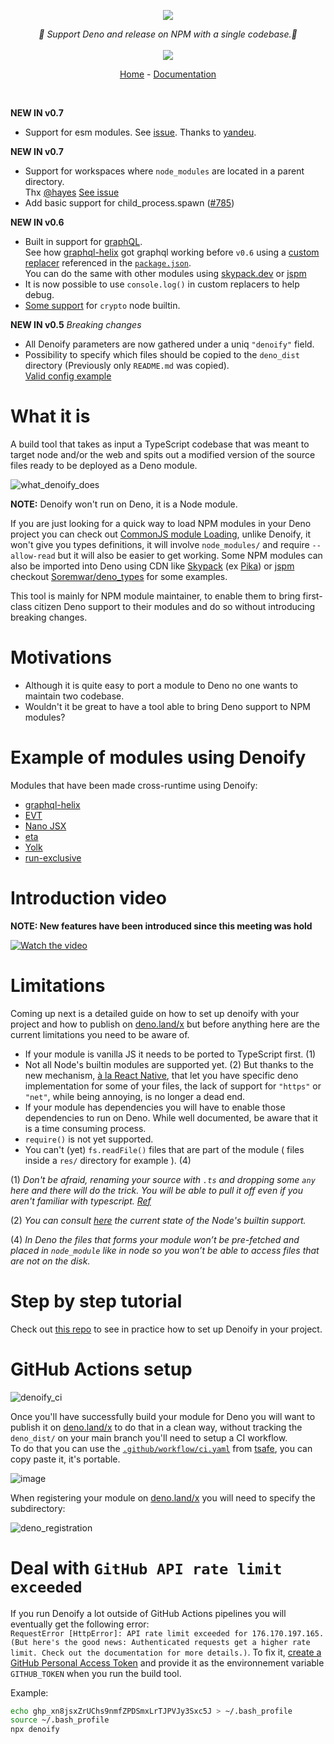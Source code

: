
<p align="center">
    <img src="https://user-images.githubusercontent.com/6702424/79351107-900eb300-7f38-11ea-8272-91ff725d29f3.png">
</p>
<p align="center">
    <i>🦕 Support Deno and release on NPM with a single codebase.🦕</i>
    <br>
    <br>
    <img src="https://github.com/garronej/denoify/workflows/ci/badge.svg">
</p>

</p>
<p align="center">
  <a href="https://www.denoify.land">Home</a>
  -
  <a href="https://docs.denoify.land">Documentation</a>
</p>

<br>

**NEW IN v0.7**  

- Support for esm modules. See [issue](https://github.com/garronej/denoify/issues/29). Thanks to [yandeu](https://github.com/yandeu).  

**NEW IN v0.7**  
- Support for workspaces where `node_modules` are located in a parent directory.  
  Thx [@hayes](https://github.com/hayes) [See issue](https://github.com/garronej/denoify/issues/23)  
- Add basic support for child_process.spawn ([#785](https://github.com/denoland/deno_std/pull/785))

**NEW IN v0.6**  
- Built in support for [graphQL](https://www.npmjs.com/package/graphql).  
  See how [graphql-helix](https://github.com/contrawork/graphql-helix) got graphql working before `v0.6` using a [custom replacer](https://github.com/contrawork/graphql-helix/blob/79e863288a93d1b491caeca32a4124f97465d5a6/scripts/denoify-replacer.js) 
  referenced in the [`package.json`](https://github.com/contrawork/graphql-helix/blob/79e863288a93d1b491caeca32a4124f97465d5a6/package.json).  
  You can do the same with other modules using [skypack.dev](https://www.skypack.dev/) or [jspm](https://jspm.org/)
- It is now possible to use `console.log()` in custom replacers to help debug. 
- [Some support](https://github.com/denoland/deno/pull/8191) for `crypto` node builtin.

**NEW IN v0.5** *Breaking changes*  
- All Denoify parameters are now gathered under a uniq `"denoify"` field.  
- Possibility to specify which files should be copied to the `deno_dist` directory (Previously only `README.md` was copied).  
[Valid config example](https://github.com/garronej/my_dummy_npm_and_deno_module/blob/master/package.json)

# What it is

A build tool that takes as input a TypeScript codebase that was meant to target node and/or the web and spits out a modified version of the source files ready to be deployed as a Deno module.  

![what_denoify_does](https://user-images.githubusercontent.com/6702424/85449626-41b10c80-b598-11ea-91cc-6805facab1dd.png)

**NOTE:** Denoify won't run on Deno, it is a Node module.

If you are just looking for a quick way to load NPM modules in your Deno project
you can check out [CommonJS module Loading](https://github.com/denoland/deno_std/tree/main/node#commonjs-module-loading),
unlike Denoify, it won't give you types definitions, it will involve `node_modules/`
and require `--allow-read` but it will also be easier to get working.
Some NPM modules can also be imported into Deno using CDN like [Skypack](https://www.skypack.dev) (ex [Pika](https://www.pika.dev/cdn)) or [jspm](https://jspm.org)
checkout [Soremwar/deno_types](https://github.com/Soremwar/deno_types) for some examples.  

This tool is mainly for NPM module maintainer, to enable them to bring first-class citizen Deno support to their modules and do so without introducing breaking changes.

# Motivations

- Although it is quite easy to port a module to Deno no one wants to maintain two codebase.
- Wouldn't it be great to have a tool able to bring Deno support to NPM modules?

# Example of modules using Denoify

Modules that have been made cross-runtime using Denoify:

- [graphql-helix](https://github.com/contrawork/graphql-helix)
- [EVT](https://evt.land)
- [Nano JSX](https://github.com/nanojsx/nano)
- [eta](https://deno.land/x/eta@v1.3.0)
- [Yolk](https://github.com/nestdotland/yolk)
- [run-exclusive](https://github.com/garronej/run-exclusive)

# Introduction video

**NOTE: New features have been introduced since this meeting was hold**

[![Watch the video](https://user-images.githubusercontent.com/6702424/85890466-af09ab00-b7ed-11ea-9cf4-10c9bbfb3621.png)](https://youtu.be/vJQdfTPeeXw)

# Limitations

Coming up next is a detailed guide on how to set up denoify with your project and how
to publish on [deno.land/x](https://deno.land/x) but before anything
here are the current limitations you need to be aware of.

- If your module is vanilla JS it needs to be ported to TypeScript first. (1)
- Not all Node's builtin modules are supported yet. (2) But thanks to the new mechanism, 
  [à la React Native](https://reactnative.dev/docs/platform-specific-code#platform-specific-extensions), 
  that let you have specific deno implementation for some of your files, the
  lack of support for `"https"` or `"net"`, while being annoying, is no longer a dead end.
- If your module has dependencies you will have to enable those dependencies to run on Deno.
  While well documented, be aware that it is a time consuming process.
- `require()` is not yet supported.
- You can't (yet) `fs.readFile()` files that are part of the module ( files inside a ``res/`` 
  directory for example ). (4)

(1) *Don't be afraid, renaming your source with ``.ts`` and dropping some ``any`` here 
and there will do the trick.
You will be able to pull it off even if you aren't familiar with typescript. [Ref](https://github.com/garronej/my_dummy_npm_and_deno_module#enable-strict-mode-and-fixes-errors-if-any)*

(2) *You can consult [here](https://deno.land/std/node#supported-builtins) the current state of the Node's builtin support.*

(4) *In Deno the files that forms your module won’t be pre-fetched and 
placed in ``node_module`` like in node so you won’t be able to access files that are not 
on the disk.*
# Step by step tutorial

Check out [this repo](https://github.com/garronej/my_dummy_npm_and_deno_module) to see in practice how to set up Denoify in your project.
# GitHub Actions setup

![denoify_ci](https://user-images.githubusercontent.com/6702424/82036935-c52a3480-96a1-11ea-9794-e982a23e5612.png)

Once you'll have successfully build your module for Deno you will want to publish it on [deno.land/x](https://deno.land/x)
to do that in a clean way, without tracking the `deno_dist/` on your main branch you'll need to setup a
CI workflow.  
To do that you can use the [`.github/workflow/ci.yaml`](https://github.com/garronej/tsafe/blob/main/.github/workflows/ci.yaml) from [tsafe](https://github.com/garronej/tsafe), you can copy paste it, it's portable.  

![image](https://user-images.githubusercontent.com/6702424/117559526-6ade6c80-b086-11eb-8575-3084f0835bbb.png)

When registering your module on [deno.land/x](https://deno.land/x) you will need to specify the subdirectory:  

![deno_registration](https://user-images.githubusercontent.com/6702424/117559462-c9571b00-b085-11eb-9ea5-683a0b0bb866.png)

# Deal with `GitHub API rate limit exceeded`

If you run Denoify a lot outside of GitHub Actions pipelines you will eventually get the following error:  
`RequestError [HttpError]: API rate limit exceeded for 176.170.197.165. (But here's the good news: Authenticated requests get a higher rate limit. Check out the documentation for more details.)`. 
To fix it, [create a GitHub Personal Access Token](https://docs.github.com/en/github/authenticating-to-github/creating-a-personal-access-token) and provide it as the environnement variable `GITHUB_TOKEN` when you run the build tool.  

Example:
```bash
echo ghp_xn8jsxZrUChs9nmfZPDSmxLrTJPVJy3Sxc5J > ~/.bash_profile
source ~/.bash_profile
npx denoify
```

